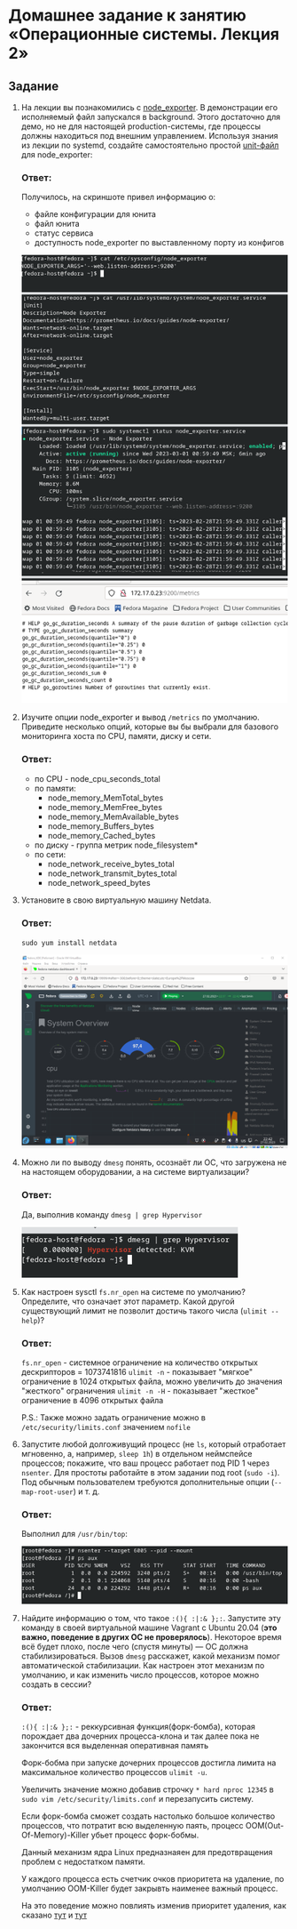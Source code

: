 # Домашнее задание к занятию «Операционные системы. Лекция 2»

## Задание

1. На лекции вы познакомились с [node_exporter](https://github.com/prometheus/node_exporter/releases). В демонстрации его исполняемый файл запускался в background. Этого достаточно для демо, но не для настоящей production-системы, где процессы должны находиться под внешним управлением. Используя знания из лекции по systemd, создайте самостоятельно простой [unit-файл](https://www.freedesktop.org/software/systemd/man/systemd.service.html) для node_exporter:

    ### Ответ:
    
    Получилось, на скриншоте привел информацию о:

    * файле конфигурации для юнита
    * файл юнита
    * статус сервиса
    * доступность node_exporter по выставленному порту из конфигов

    ![4_1](images/4_1.png)

2. Изучите опции node_exporter и вывод `/metrics` по умолчанию. Приведите несколько опций, которые вы бы выбрали для базового мониторинга хоста по CPU, памяти, диску и сети.
    
    ### Ответ:

    * по CPU - node_cpu_seconds_total
    * по памяти:
      * node_memory_MemTotal_bytes
      * node_memory_MemFree_bytes
      * node_memory_MemAvailable_bytes
      * node_memory_Buffers_bytes
      * node_memory_Cached_bytes
    * по диску - группа метрик node_filesystem*
    * по сети:
      * node_network_receive_bytes_total
      * node_network_transmit_bytes_total
      * node_network_speed_bytes


3. Установите в свою виртуальную машину Netdata.

    ### Ответ:
 
    `sudo yum install netdata`
    
    ![4_3](images/4_3.png)

4. Можно ли по выводу `dmesg` понять, осознаёт ли ОС, что загружена не на настоящем оборудовании, а на системе виртуализации?

    ### Ответ:

    Да, выполнив команду `dmesg | grep Hypervisor`
    
    ![4_4](images/4_4.png)


5. Как настроен sysctl `fs.nr_open` на системе по умолчанию? Определите, что означает этот параметр. Какой другой существующий лимит не позволит достичь такого числа (`ulimit --help`)?

    ### Ответ:

    `fs.nr_open` - системное ограничение на количество открытых дескрипторов = 1073741816
    `ulimit -n` - показывает "мягкое" ограничение в 1024 открытых файла, можно увеличить до значения "жесткого" ограничения
    `ulimit -n -H` - показывает "жесткое" ограничение в 4096 открытых файла

    P.S.:
    Также можно задать ограничение можно в `/etc/security/limits.conf` значением `nofile`

6. Запустите любой долгоживущий процесс (не `ls`, который отработает мгновенно, а, например, `sleep 1h`) в отдельном неймспейсе процессов; покажите, что ваш процесс работает под PID 1 через `nsenter`. Для простоты работайте в этом задании под root (`sudo -i`). Под обычным пользователем требуются дополнительные опции (`--map-root-user`) и т. д.

    ### Ответ:

    Выполнил для `/usr/bin/top`:
    
    ![4_6](images/4_6.png)

7. Найдите информацию о том, что такое `:(){ :|:& };:`. Запустите эту команду в своей виртуальной машине Vagrant с Ubuntu 20.04 (**это важно, поведение в других ОС не проверялось**). Некоторое время всё будет плохо, после чего (спустя минуты) — ОС должна стабилизироваться. Вызов `dmesg` расскажет, какой механизм помог автоматической стабилизации. Как настроен этот механизм по умолчанию, и как изменить число процессов, которое можно создать в сессии?
    
    ### Ответ:

    `:(){ :|:& };:` - реккурсивная функция(форк-бомба), которая порождает два дочерних процесса-клона и так далее пока не закончится вся выделенная оперативная память
    
    Форк-бобма при запуске дочерних процессов достигла лимита на максимальное количество процессов `ulimit -u`.

    Увеличить значение можно добавив строчку `* hard nproc 12345` в `sudo vim /etc/security/limits.conf` и перезапусить систему.

    Если форк-бомба сможет создать настолько большое количество процессов, что потратит всю выделенную паять, процесс ООМ(Out-Of-Memory)-Killer убьет процесс форк-бобмы.

    Данный механизм ядра Linux предназнаяен для предотвращения проблем с недостатком памяти.

    У каждого процесса есть счетчик очков приоритета на удаление, по умолчанию OOM-Killer будет закрывть наименее важный процесс. 

    На это поведение можно повлиять изменив приоритет удаления, как сказано [тут](https://interface31.ru/tech_it/2022/09/linux---nachinayushhim-chto-takoe-oom-killer-i-kak-on-rabotaet.html) и [тут](http://geckich.blogspot.com/2013/12/linux-out-of-memory-killer-oom.html)
